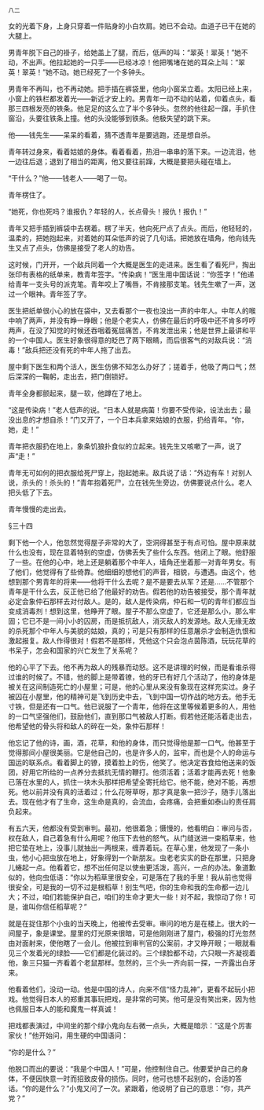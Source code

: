     八二 

   女的光着下身，上身只穿着一件贴身的小白坎肩。她已不会动。血道子已干在她的大腿上。

   男青年脱下自己的褂子，给她盖上了腿，而后，低声的叫：“翠英！翠英！”她不动，不出声。他拉起她的一只手——已经冰凉！他把嘴堵在她的耳朵上叫：“翠英！翠英！”她不动。她已经死了一个多钟头。

   男青年不再叫，也不再动她。把手插在裤袋里，他向小窗呆立着。太阳已经上来，小窗上的铁栏都发着光——新近才安上的。男青年一动不动的站着，仰着点头，看那三四根发亮的铁条。他足足的这么立了半个多钟头。忽然的他往起一蹿，手扒住窗沿，头要往铁条上撞。他的头没能够到铁条。他极失望的跳下来。

   他——钱先生——呆呆的看着，猜不透青年是要逃跑，还是想自杀。

   青年转过身来，看着姑娘的身体。看着看着，热泪一串串的落下来。一边流泪，他一边往后退；退到了相当的距离，他又要往前蹿，大概是要把头碰在墙上。

   “干什么？”他——钱老人——喝了一句。

   青年楞住了。

   “她死，你也死吗？谁报仇？年轻的人，长点骨头！报仇！报仇！”

   青年又把手插到裤袋中去楞着。楞了半天，他向死尸点了点头。而后，他轻轻的，温柔的，把她抱起来，对着她的耳朵低声的说了几句话。把她放在墙角，他向钱先生又点了点头，仿佛是接受了老人的劝告。

   这时候，门开开，一个敌兵同着一个大概是医生的走进来。医生看了看死尸，掏出张印有表格的纸单来，教青年签字。“传染病！”医生用中国话说：“你签字！”他递给青年一支头号的派克笔。青年咬上了嘴唇，不肯接那支笔。钱先生嗽了一声，送过一个眼神。青年签了字。

   医生把纸单很小心的放在袋中，又去看那个一夜也没出一声的中年人。中年人的喉中响了两声，并没有睁一睁眼；他是个老实人，仿佛在最后的呼吸中还不肯多哼哼两声，在没了知觉的时候还吞咽着冤屈痛苦，不肯发泄出来；他是世界上最讲和平的一个中国人。医生好象很得意的眨巴了两下眼睛，而后很客气的对敌兵说：“消毒！”敌兵把还没有死的中年人拖了出去。

   屋中剩下医生和两个活人，医生仿佛不知怎么办好了；搓着手，他吸了两口气；然后深深的一鞠躬，走出去，把门倒锁好。

   青年全身都颤起来，腿一软，他蹲在了地上。

   “这是传染病！”老人低声的说。“日本人就是病菌！你要不受传染，设法出去；最没出息的才想自杀！”门又开了，一个日本兵拿来姑娘的衣服，扔给青年。“你，她，走！”

   青年把衣服扔在地上，象条饥狼扑食似的立起来。钱先生又咳嗽了一声，说了声“走！”

   青年无可如何的把衣服给死尸穿上，抱起她来。敌兵说了话：“外边有车！对别人说，杀头的！杀头的！”青年抱着死尸，立在钱先生旁边，仿佛要说点什么。老人把头低了下去。

   青年慢慢的走出去。

   §三十四

   剩下他一个人，他忽然觉得屋子非常的大了，空洞得甚至于有点可怕。屋中原来就什么也没有，现在显着特别的空虚，仿佛丢失了些什么东西。他闭上了眼。他舒服了一些。在他的心中，地上还是躺着那个中年人，墙角还坐着那一对青年男女。有了他们，他觉得有了些倚靠。他细细的想他们的声音，相貌，与遭遇。由这个，他想到那个男青年的将来——他将干什么去呢？是不是要去从军？还是……不管那个青年是干什么去，反正他已给了他最好的劝告。假若他的劝告被接受，那个青年就必定会象仲石那样去对付敌人。是的，敌人是传染病，仲石和一切的青年们都应当变成消毒剂！想到这里，他睁开了眼。屋子不那么空虚了，它还是那么小，那么牢固；它已不是一间小小的囚房，而是抵抗敌人，消灭敌人的发源地。敌人无缘无故的杀死那个中年人与美貌的姑娘，真的；可是只有那样的任意屠杀才会制造仇恨和激起报复。敌人作得很对！假若不是那样，凭他这个只会泡点茵陈酒，玩玩花草的书呆子，怎会和国家的兴亡发生了关系呢？

   他的心平了下去。他不再为敌人的残暴而动怒。这不是讲理的时候，而是看谁杀得过谁的时候了。不错，他的脚上是带着镣，他的牙已有好几个活动了，他的身体是被关在这间制造死亡的小屋里；可是，他的心里从来没有象现在这样充实过。身子被囚在小屋里，他的精神可是飞到历史中去，飞到中国一切作战的地方去。他手无寸铁，但是还有一口气。他已说服了一个青年，他将在这里等候着更多的人，用他的一口气坚强他们，鼓励他们，直到那口气被敌人打断。假若他还能活着走出去，他希望他的骨头将和敌人的碎在一处，象仲石那样！

   他忘记了他的诗，画，酒，花草，和他的身体，而只觉得他是那一口气。他甚至于觉得那间小屋很美丽。它是他自己的，也是许多人的，监牢，而也是个人的命运与国运的联系点。看着脚上的镣，摸着脸上的伤，他笑了。他决定吞食给他送来的饭团，好用它所给的一点养分去抵抗无情的鞭打。他须活着；活着才能再去死！他象已落在水里的人，抓住一块木头那样把希望全寄托给它。他不能，绝对不能，再想死。他以前并没有真的活着过；什么花呀草呀，那才真是象一把沙子，随手儿落出去。现在他才有了生命，这生命是真的，会流血，会疼痛，会把重如泰山的责任肩负起来。

   有五六天，他都没有受到审判。最初，他很着急；慑慢的，他看明白：审问与否，权在敌人，自己着急有什么用呢？他压下去他的怒气。从门缝送进一束稻草来，他把它垫在地上，没事儿就抽出一两根来，缠弄着玩。在草心里，他发现了一条小虫，他小心把虫放在地上，好象得到一个新朋友。虫老老实实的卧在那里，只把身儿蜷起一点。他看着它，想不出任何足以使虫更活泼，高兴，一点的办法。象道歉似的，他向虫低语：“你以为稻草里很安全，可是落在了我的手里！我从前也觉得很安全，可是我的一切不过是根稻草！别生气吧，你的生命和我的生命都一边儿大；不过，咱们若能保护自己，咱们的生命才更大一些！对不起，我惊动了你！可是，谁叫你信任稻草呢？”

   就是在捉住那个小虫的当天晚上，他被传去受审。审问的地方是在楼上。很大的一间屋子，象是课堂。屋里的灯光原来很暗，可是他刚刚进了屋门，极强的灯光忽然由对面射来，使他瞎了一会儿。他被拉到审判官的公案前，才又睁开眼；一眼就看见三个发着光的绿脸——它们都是化装过的。三个绿脸都不动，六只眼一齐凝视着他，象三只猫一齐看着个老鼠那样。忽然的，三个头一齐向前一探，一齐露出白牙来。

   他看着他们，没动一动。他是中国的诗人，向来不信“怪力乱神”，更看不起玩小把戏。他觉得日本人的郑重其事玩把戏，是非常的可笑。他可是没有笑出来，因为他也佩服日本人的能和魔鬼一样真诚！

   把戏都表演过，中间坐的那个绿小鬼向左右微一点头，大概是暗示：“这是个厉害家伙！”他开始问，用生硬的中国语问：

   “你的是什么？”

   他脱口而出的要说：“我是个中国人！”可是，他控制住自己。他要爱护自己的身体，不便因快意一时而招致皮骨的损伤。同时，他可也想不起别的，合适的答话。“你的是什么？”小鬼又问了一次。紧跟着，他说明了自己的意思：“你，共产党？”

